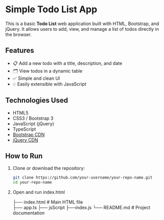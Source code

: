 # Simple Todo List App

This is a basic **Todo List** web application built with HTML, Bootstrap, and jQuery. It allows users to add, view, and manage a list of todos directly in the browser.

## Features

- 📋 Add a new todo with a title, description, and date
- 🗂 View todos in a dynamic table
- ✅ Simple and clean UI
- 💡 Easily extensible with JavaScript

## Technologies Used

- HTML5
- CSS3 / Bootstrap 3
- JavaScript (jQuery)
- TypeScript
- [Bootstrap CDN](https://getbootstrap.com)
- [jQuery CDN](https://jquery.com)

## How to Run

1. Clone or download the repository:
   ```bash
   git clone https://github.com/your-username/your-repo-name.git
   cd your-repo-name
2. Open and run index.html


      ├── index.html      # Main HTML file <br>
      ├── app.ts 
      ├── jsScript
          ├──index.js
      └── README.md       # Project documentation
